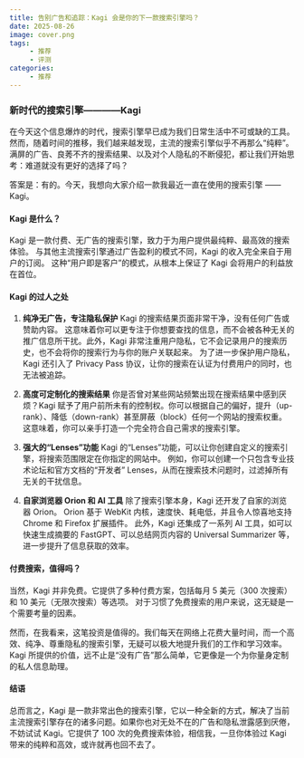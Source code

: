 ```yaml
---
title: 告别广告和追踪：Kagi 会是你的下一款搜索引擎吗？
date: 2025-08-26
image: cover.png
tags:
     - 推荐
     - 评测
categories:
     - 推荐
---
```

### **新时代的搜索引擎————Kagi**

在今天这个信息爆炸的时代，搜索引擎早已成为我们日常生活中不可或缺的工具。然而，随着时间的推移，我们越来越发现，主流的搜索引擎似乎不再那么“纯粹”。满屏的广告、良莠不齐的搜索结果、以及对个人隐私的不断侵犯，都让我们开始思考：难道就没有更好的选择了吗？

答案是：有的。今天，我想向大家介绍一款我最近一直在使用的搜索引擎 —— Kagi。

#### **Kagi 是什么？**

Kagi 是一款付费、无广告的搜索引擎，致力于为用户提供最纯粹、最高效的搜索体验。 与其他主流搜索引擎通过广告盈利的模式不同，Kagi 的收入完全来自于用户的订阅。 这种“用户即是客户”的模式，从根本上保证了 Kagi 会将用户的利益放在首位。

#### **Kagi 的过人之处**

1.  **纯净无广告，专注隐私保护**
    Kagi 的搜索结果页面非常干净，没有任何广告或赞助内容。 这意味着你可以更专注于你想要查找的信息，而不会被各种无关的推广信息所干扰。此外，Kagi 非常注重用户隐私，它不会记录用户的搜索历史，也不会将你的搜索行为与你的账户关联起来。 为了进一步保护用户隐私，Kagi 还引入了 Privacy Pass 协议，让你的搜索在认证为付费用户的同时，也无法被追踪。

2.  **高度可定制化的搜索结果**
    你是否曾对某些网站频繁出现在搜索结果中感到厌烦？Kagi 赋予了用户前所未有的控制权。你可以根据自己的偏好，提升（up-rank）、降低（down-rank）甚至屏蔽（block）任何一个网站的搜索权重。 这意味着，你可以亲手打造一个完全符合自己需求的搜索引擎。

3.  **强大的“Lenses”功能**
    Kagi 的“Lenses”功能，可以让你创建自定义的搜索引擎，将搜索范围限定在你指定的网站中。 例如，你可以创建一个只包含专业技术论坛和官方文档的“开发者” Lenses，从而在搜索技术问题时，过滤掉所有无关的干扰信息。

4.  **自家浏览器 Orion 和 AI 工具**
    除了搜索引擎本身，Kagi 还开发了自家的浏览器 Orion。 Orion 基于 WebKit 内核，速度快、耗电低，并且令人惊喜地支持 Chrome 和 Firefox 扩展插件。 此外，Kagi 还集成了一系列 AI 工具，如可以快速生成摘要的 FastGPT、可以总结网页内容的 Universal Summarizer 等，进一步提升了信息获取的效率。

#### **付费搜索，值得吗？**

当然，Kagi 并非免费。它提供了多种付费方案，包括每月 5 美元（300 次搜索）和 10 美元（无限次搜索）等选项。 对于习惯了免费搜索的用户来说，这无疑是一个需要考量的因素。

然而，在我看来，这笔投资是值得的。我们每天在网络上花费大量时间，而一个高效、纯净、尊重隐私的搜索引擎，无疑可以极大地提升我们的工作和学习效率。 Kagi 所提供的价值，远不止是“没有广告”那么简单，它更像是一个为你量身定制的私人信息助理。

#### **结语**

总而言之，Kagi 是一款非常出色的搜索引擎，它以一种全新的方式，解决了当前主流搜索引擎存在的诸多问题。如果你也对无处不在的广告和隐私泄露感到厌倦，不妨试试 Kagi。它提供了 100 次的免费搜索体验，相信我，一旦你体验过 Kagi 带来的纯粹和高效，或许就再也回不去了。





